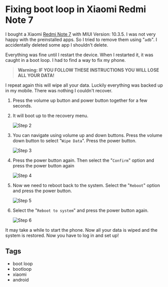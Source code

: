 # Fixing boot loop in Xiaomi Redmi Note 7

I bought a Xiaomi [Redmi Note 7](https://www.gsmarena.com/xiaomi_redmi_note_7-9513.php) with MIUI Version: 10.3.5. I was not very happy with the preinstalled apps. So I tried to remove them using "`adb`". I accidentally deleted some app  I shouldn't delete.

Everything was fine until I restart the device. When I restarted it, it was caught in a boot loop. I had to find a way to fix my phone.

> **Warning: IF YOU FOLLOW THESE INSTRUCTIONS YOU WILL LOSE ALL YOUR DATA!**

I repeat again this will wipe all your data. Luckily everything was backed up in my mobile. There was nothing I couldn't recover.

1. Press the volume up button and power button together for a few seconds.

2. It will boot up to the recovery menu.

   ![Step 2](https://1.bp.blogspot.com/-ybqkEP6mzp4/XUmF1HBtMMI/AAAAAAAAGWA/9HdGAxFzUEIsmHXgDEZ3qL6N7Pl9yooCwCLcBGAs/s640/IMG_6166.jpg)

3. You can navigate using volume up and down buttons. Press the volume down button to select "`Wipe Data`". Press the power button.

   ![Step 3](https://1.bp.blogspot.com/-wquv-mFO3DQ/XUmGg0tVtGI/AAAAAAAAGWI/Skygr0p6YUkA9jt7qPiy5uKGZraYDJbbgCLcBGAs/s640/IMG_6168.jpg)

4. Press the power button again. Then select the "`Confirm`" option and press the power button again

   ![Step 4](https://1.bp.blogspot.com/-h0JsAdIvL3A/XUmGpG1fnUI/AAAAAAAAGWM/6LuLt48skpEP7FAHzfBEFxTrRgpTNm93QCLcBGAs/s640/IMG_6170.jpg)

5. Now we need to reboot back to the system. Select the "`Reboot`" option and press the power button.

   ![Step 5](https://1.bp.blogspot.com/-pxF06j87ybo/XUmG-jY2M-I/AAAAAAAAGWY/WFTZyJJKm7kBssfItu2CErD44aFp5XoMwCLcBGAs/s640/IMG_6166.jpg)

6. Select the "`Reboot to system`" and press the power button again.

   ![Step 6](https://1.bp.blogspot.com/-HfQpcaXt38M/XUmHIWTqeAI/AAAAAAAAGWc/TgNQOwzpHU4KyohtW75zVjVx75EGvyR7gCLcBGAs/s640/IMG_6173.jpg)

It may take a while to start the phone. Now all your data is wiped and the system is restored. Now you have to log in and set up! 

## Tags

- boot loop
- bootloop
- xiaomi
- android
